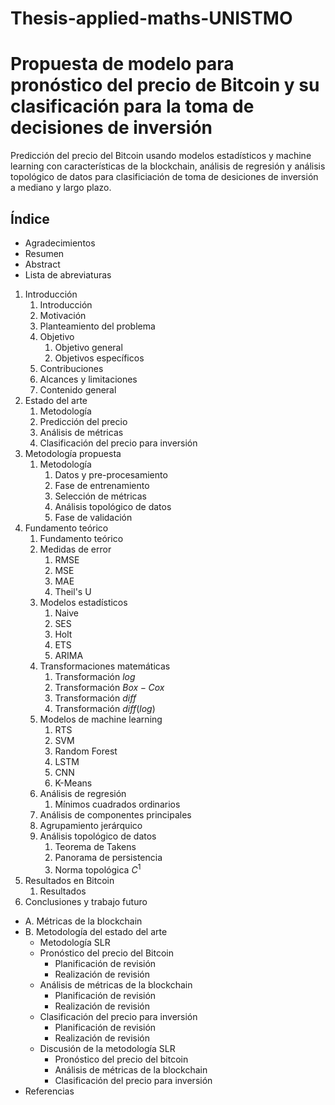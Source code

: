 # Thesis-applied-maths-UNISTMO
# Propuesta de modelo para pronóstico del precio de Bitcoin y su clasificación para la toma de decisiones de inversión

Predicción del precio del Bitcoin usando modelos estadísticos y machine learning con características de la blockchain, análisis de regresión y análisis topológico de datos para clasificiación de toma de desiciones de inversión a mediano y largo plazo.

## Índice
- Agradecimientos
- Resumen
- Abstract
- Lista de abreviaturas
1. Introducción
	1. Introducción
	2. Motivación
	3. Planteamiento del problema
	4. Objetivo
		1. Objetivo general
		2. Objetivos específicos
	5. Contribuciones
	6. Alcances y limitaciones
	7. Contenido general
2. Estado del arte
	1. Metodología
	2. Predicción del precio
	3. Análisis de métricas
	4. Clasificación del precio para inversión
3. Metodología propuesta
	1. Metodología
		1. Datos y pre-procesamiento
		2. Fase de entrenamiento
		3. Selección de métricas
		4. Análisis topológico de datos
		5. Fase de validación
4. Fundamento teórico
	1. Fundamento teórico
	2. Medidas de error
		1. RMSE
		2. MSE
		3. MAE
		4. Theil's U
	3. Modelos estadísticos
		1. Naive
		2. SES
		3. Holt
		4. ETS
		5. ARIMA
	4. Transformaciones matemáticas
		1. Transformación $log$ 
		2. Transformación $Box-Cox$
		3. Transformación $diff$
		4. Transformación $diff(log)$
	5. Modelos de machine learning
		1. RTS
		2. SVM
		3. Random Forest
		4. LSTM
		5. CNN
		6. K-Means
	6. Análisis de regresión
		1. Mínimos cuadrados ordinarios
	7. Análisis de componentes principales
	8. Agrupamiento jerárquico
	9. Análisis topológico de datos
		1. Teorema de Takens
		2. Panorama de persistencia
		3. Norma topológica $C^1$
5. Resultados en Bitcoin
	1. Resultados
6. Conclusiones y trabajo futuro
- A. Métricas de la blockchain
- B. Metodología del estado del arte
	- Metodología SLR
	- Pronóstico del precio del Bitcoin
		- Planificación de revisión
		- Realización de revisión
	- Análisis de métricas de la blockchain
		- Planificación de revisión
		- Realización de revisión
	- Clasificación del precio para inversión
		- Planificación de revisión
		- Realización de revisión
	- Discusión de la metodología SLR
		- Pronóstico del precio del bitcoin
		- Análisis de métricas de la blockchain
		- Clasificación del precio para inversión
- Referencias
